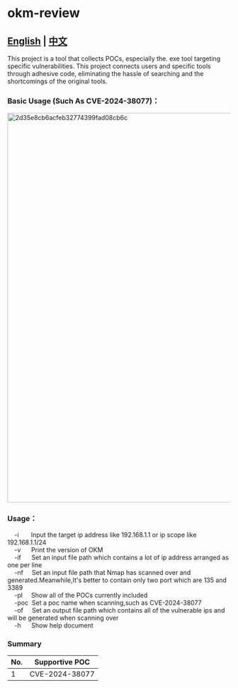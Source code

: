 # okm-review 
## [English](README.md) | [中文](README_zh.md)
This project is a tool that collects POCs, especially the. exe tool targeting specific vulnerabilities. This project connects users and specific tools through adhesive code, eliminating the hassle of searching and the shortcomings of the original tools.
### Basic Usage (Such As CVE-2024-38077)：

<img width="877" alt="2d35e8cb6acfeb32774399fad08cb6c" src="https://github.com/user-attachments/assets/046aa7b3-9548-4359-9a31-93aa1fc78517">


### Usage：
&nbsp;&nbsp;&nbsp;&nbsp;-i&nbsp;&nbsp;&nbsp;&nbsp;&nbsp;&nbsp;&nbsp;Input the target ip address like 192.168.1.1 or ip scope like 192.168.1.1/24<br />
&nbsp;&nbsp;&nbsp;&nbsp;-v&nbsp;&nbsp;&nbsp;&nbsp;&nbsp;&nbsp;Print the version of OKM<br />
&nbsp;&nbsp;&nbsp;&nbsp;-if&nbsp;&nbsp;&nbsp;&nbsp;&nbsp;&nbsp;Set an input file path which contains a lot of ip address arranged as one per line<br />
&nbsp;&nbsp;&nbsp;&nbsp;-nf&nbsp;&nbsp;&nbsp;&nbsp;&nbsp;Set an input file path that Nmap has scanned over and generated.Meanwhile,It's better to contain only two port which are 135 and 3389<br />
&nbsp;&nbsp;&nbsp;&nbsp;-pl&nbsp;&nbsp;&nbsp;&nbsp;&nbsp;Show all of the POCs currently included<br />
&nbsp;&nbsp;&nbsp;&nbsp;-poc&nbsp;&nbsp;Set a poc name when scanning,such as CVE-2024-38077<br />
&nbsp;&nbsp;&nbsp;&nbsp;-of&nbsp;&nbsp;&nbsp;&nbsp;&nbsp;Set an output file path which contains all of the vulnerable ips and will be generated when scanning over<br />
&nbsp;&nbsp;&nbsp;&nbsp;-h&nbsp;&nbsp;&nbsp;&nbsp;&nbsp;&nbsp;Show help document<br />

### Summary
| No. | Supportive POC  |
| ---- | ----  |
|  1   | CVE-2024-38077 |
